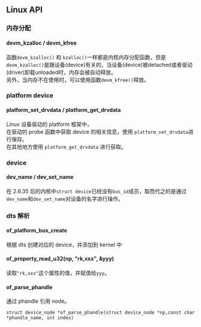 ## Linux API

### 内存分配
#### devm_kzalloc / devm_kfree
函数`devm_kzalloc()` 和 `kzalloc()`一样都是内核内存分配函数，但是`devm_kzalloc()`是跟设备(device)有关的，当设备(device)被detached或者驱动(driver)卸载unloaded时，内存会被自动释放。<br>另外，当内存不在使用时，可以使用函数`devm_kfree()`释放。

### platform device
#### platform_set_drvdata / platform_get_drvdata
Linux 设备驱动的 platform 框架中，<br>在驱动的 probe 函数中获取 device 的相关信息，使用 `platform_set_drvdata`进行保存。<br>在其他地方使用 `platform_get_drvdata` 进行获取。

### device
#### dev_name / dev_set_name
在 2.6.35 后的内核中`struct device`已经没有`bus_id`成员，取而代之的是通过`dev_name`和`dev_set_name`对设备的名字进行操作。

### dts 解析
#### of_platform_bus_create
根据 dts 创建对应的 device，并添加到 kernel 中
#### of_property_read_u32(np, "rk,xxx", &yyy)
读取`"rk,xxx"`这个属性的值，并赋值给`yyy`。
#### of_parse_phandle
通过 phandle 引用 node。
```
struct device_node *of_parse_phandle(struct device_node *np,const char *phandle_name, int index)
```
#### 